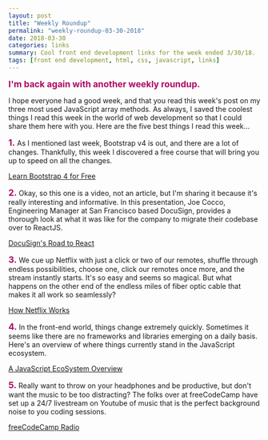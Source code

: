 ```yaml
---
layout: post
title: "Weekly Roundup"
permalink: "weekly-roundup-03-30-2018"
date: 2018-03-30
categories: links
summary: Cool front end development links for the week ended 3/30/18.
tags: [front end development, html, css, javascript, links]
---
```


<span style="font-size: 1.25em; font-weight: bold; color: #ac0863;">I'm back again with another weekly roundup.</span>

I hope everyone had a good week, and that you read this week's post on my three most used JavaScript array methods.  As always, I saved the coolest things I read this week in the world of web development so that I could share them here with you.  Here are the five best things I read this week...

<span style="font-size: 1.25em; font-weight: bold; color: #ac0863;">1.</span>  As I mentioned last week, Bootstrap v4 is out, and there are a lot of changes.  Thankfully, this week I discovered a free course that will bring you up to speed on all the changes.

[Learn Bootstrap 4 for Free](https://scrimba.com/g/gbootstrap4)

<span style="font-size: 1.25em; font-weight: bold; color: #ac0863;">2.</span>  Okay, so this one is a video, not an article, but I'm sharing it because it's really interesting and informative.  In this presentation, Joe Cocco, Engineering Manager at San Francisco based DocuSign, provides a thorough look at what it was like for the company to migrate their codebase over to ReactJS.

[DocuSign's Road to React](https://www.youtube.com/watch?v=l5K01MAi2Ek&feature=youtu.be)


<span style="font-size: 1.25em; font-weight: bold; color: #ac0863;">3.</span>  We cue up Netflix with just a click or two of our remotes, shuffle through endless possibilities, choose one, click our remotes once more, and the stream instantly starts.  It's so easy and seems so magical.  But what happens on the other end of the endless miles of fiber optic cable that makes it all work so seamlessly?

[How Netflix Works](https://medium.com/refraction-tech-everything/how-netflix-works-the-hugely-simplified-complex-stuff-that-happens-every-time-you-hit-play-3a40c9be254b)


<span style="font-size: 1.25em; font-weight: bold; color: #ac0863;">4.</span>  In the front-end world, things change extremely quickly.  Sometimes it seems like there are no frameworks and libraries emerging on a daily basis.  Here's an overview of where things currently stand in the JavaScript ecosystem.

[A JavaScript EcoSystem Overview](https://www.imaginarycloud.com/blog/a-javascript-ecosystem-overview/)


<span style="font-size: 1.25em; font-weight: bold; color: #ac0863;">5.</span>  Really want to throw on your headphones and be productive, but don't want the music to be too distracting?  The folks over at freeCodeCamp have set up a 24/7 livestream on Youtube of music that is the perfect background noise to you coding sessions.

[freeCodeCamp Radio](https://www.youtube.com/watch?v=R0MDkT-Cgec)
